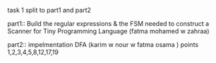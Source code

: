 task 1 split to part1 and part2 

part1:: Build the regular expressions & the FSM needed to construct a Scanner for Tiny Programming Language (fatma mohamed w zahraa)
 
part2:: impelmentation DFA (karim w nour w fatma osama ) points 1,2,3,4,5,8,12,17,19

